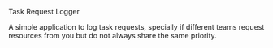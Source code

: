 Task Request Logger

A simple application to log task requests, specially if different teams request resources from you but do not always share the same priority.